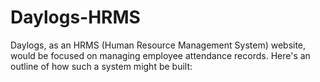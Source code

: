 # Daylogs-HRMS
Daylogs, as an HRMS (Human Resource Management System) website, would be focused on managing employee attendance records. Here's an outline of how such a system might be built:
